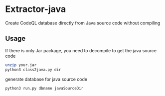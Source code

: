 # Extractor-java

Create CodeQL database directly from Java source code without compiling

## Usage

If there is only Jar package, you need to decompile to get the java source code

```bash
unzip your.jar
python3 class2java.py dir
```

generate database for java source code

```bash
python3 run.py dbname javaSourceDir
```
